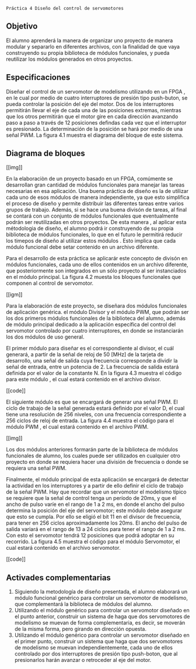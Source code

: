 ```
Práctica 4 Diseño del control de servomotores
```

## Objetivo

El alumno aprenderá la manera de organizar uno proyecto de manera modular y separarlo en diferentes archivos, con la finalidad de que vaya construyendo su propia biblioteca de módulos funcionales, y pueda reutilizar los módulos generados en otros proyectos.

## Especificaciones

Diseñar el control de un servomotor de modelismo utilizando en un FPGA , en le cual por medio de cuatro interruptores de presión tipo push-buton, se pueda controlar la posición del eje del motor. Dos de los interruptores permitirán llevar el eje de cada una de las posiciones extremas, mientras que los otros permitirán  que el motor gire en cada dirección avanzando paso a paso a través de 12 posiciones defindas cada vez que el interruptor es presionado. La determinación de la posición se hará por medio de una señal PWM. La figura 4.1 muestra el diagrama del bloque de este sistema.

## Diagrama de bloques

[[img]]

En la elaboraciòn de un proyecto basado en un FPGA, comúmente se desarrollan gran cantidad de módulos funcionales para manejar las tareas necesarias en esa aplicación. Una buena práctica de diseño es la de utilizar cada uno de esos módulos de manera independiente, ya que esto simplifica el proceso de diseño y permite distribuir las diferentes tareas entre varios grupos de trabajo. Además, si se hace una buena divisón de tareas, al final se contará con un conjunto de módulos funcionales que eventualmente podrán ser reutilizadas en otros proyectos. De esta manera , al aplicar esta métodologia de diseño, el alumno podrá ir construyendo de su propia biblioteca de módulos funcionales, lo que en el futuro le permitirá reducir los timepos de diseño al utilizar estos módulos . Esto implica que cada módulo funcional debe setar contenido en un archivo diferente.

Para el desarrollo de esta práctica se aplicarár este concepto de divisón en módulos funcionales, cada uno de ellos contenidos en un archivo diferente, que posteriormente son integrados en un sólo proyecto al ser instanciados en el módulo principal. La figura 4.2 muesta los bloques funcionales que componen al control de servomotor.

[[igm]]

Para la elaboración de este proyecto, se diseñara dos módulos funcionales de aplicación genérica. el módulo Divisor y el módulo PWM, que podrán ser los dos primeros módulos funcionales de la biblioteca del alumno, además de módulo principal dedicado a la aplicación específica del control del servomotor controlado por cuatro interruptores, en donde se instanciarán los dos módulos de uso general.

El primer módulo para diseñar es el correspondiente al divisor, el cuál generará, a partir de la señal de reloj de 50 [MHz] de la tarjeta de desarrollo, una señal de salida cuya frecuencia corresponde a dividir la señal de entrada, entre un potencia de 2. La frecuencia de salida estará definida por el valor de la constante N. En la figura 4.3 muestra el código para este módulo , el cual estará contenido en el archivo  divisor.

[[code]]

El siguiente módulo es que se encargará de generar una señal PWM. El ciclo de trabajo de la señal generada estará definido por el valor D, el cual tiene una resolución de 256 niveles, con una frecuencia correspondiente a 256 ciclos de reloj de entrada. La figura 4.4 muestra el código para el módulo PWM , el cual estará contenido en el archivo PWM.

[[img]]

Los dos módulos anteriores formarán parte de la biblioteca de módulos  funcionales de alumno, los cuales puede ser utilizados en cualquier otro proyecto en donde se requiera hacer una división de frecuencia o donde se requiera una señal PWM.

Finalmente, el módulo principal de esta aplicación se encargará de detectar la actividad en los interruptores y a partir de ello definir el ciclo de trabajo de la señal PWM. Hay que recordar que un servomotor el modelismo típico se requiere que la señal de control tenga un período de 20ms, y que el ancho de pulso varíe en el rango de 1 a 2 ms, en donde el ancho del pulso determina la posición del eje del servomotor; este módulo debe asegurar que esto se cumpla. Por ello se eligió el bit 11 en el divisor de frecuencia, para tener en 256 ciclos aproximadamente los 20ms. El ancho del pulso de salida variará en el rango de 13 a 24 ciclos para tener el rango de 1 a 2 ms. Con esto el servomotor tendrá 12 posiciones que podrá adoptar en su recorrido. La figura 4.5 muestra el código para el módulo Servomotor, el cual estará contenido en el archivo servomotor.

[[code]]

## Activades complementarias

1. Siguiendo la metodología de diseño presentada, el alumno elaborará un módulo funcional genérico para controlar un servomotor de modelismo, que complementará la biblioteca de módulos del alumno.
2. Utilizando el módulo genérico para controlar un servomotor diseñado en el punto anterior, construir un sistema de haga que dos servomotores de modelismo se muevan de forma complementaria, es decir, se moverán de la misma forma, pero girando en dirección opuesta.
3. Utilizando el módulo genérico para controlar un servomotor diseñado en el primer punto, construir un sistema que haga que dos servomotores de modelismo se muevan independientemente, cada uno de ellos controlado por dos interruptores de presión tipo push-boton, que al presionarlos harán avanzar o retroceder al eje del motor. 
